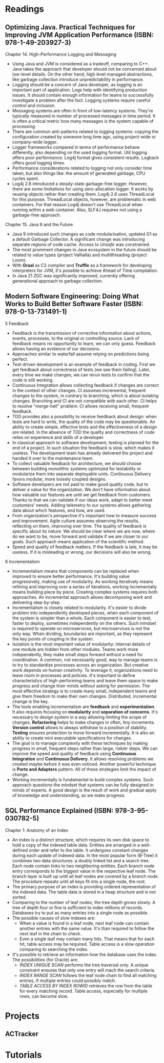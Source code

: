 # Readings

## Optimizing Java. Practical Techniques for Improving JVM Application Performance (ISBN: 978-1-49-203927-3)

Chapter 14. High-Performance Logging and Messaging

- Using Java and JVM is considered as a tradeoff, comparing to C++. Java takes the approach that developer should not be
  concerned about low-level details. On the other hand, high level managed abstractions, like garbage collection
  introduce unpredictability in performance.
- Logging should be a concern of Java developer, as logging is an important part of application. Logs help with
  identifying production issues. It should contain enough information for teams to successfully investigate a
  problem after the fact. Logging systems require careful control and inclusion.
- Messaging systems are often in front of low-latency systems. They're typically measured in number of processed
  messages in time period. It is often a critical metric how many messages is the system capable of processing.
- There are common anti-patterns related to logging systems: copying the configuration created by someone long time ago,
  using project-wide or company-wide logger.
- Logger frameworks compared in terms of performance behave differently, also depending on the used logging format. Util
  logging offers poor performance. Log4j format gives consistent results. Logback offers good logging times.
- Performance considerations related to logging not only consider time taken, but also things like: the amount of
  generated garbage, CPU cycles spent.
- Log4j 2.6 introduced a steady-state garbage-free logger. However, there are some limitations for using zero-allocation
  logger. It works by reusing objects rather than creating them. Log4j 2.6 uses ThreadLocal for this purpose.
  ThreadLocal objects, however, are problematic in web containers. For that reason Log4j doesn't use ThreadLocal when
  running within a web container. Also, SLF4J requires not using a garbage-free approach.

Chapter 15. Java 9 and the Future

- Java 9 introduced such changes as code modularisation, updated G1 as a default Garbage Collector. A significant change
  was introducing separate regions of code cache. Access to _Unsafe_ was constrained.
- The most prominent changes in Java ecosystem in the future should be related to value types (project Valhalla) and
  multithreading (project Loom).
- With __Graal__ as C2 compiler and __Truffle__ as a framework for developing interpreters for JVM, it's possible to
  achieve Ahead of Time compilation.
- In Java 21 ZGC was significantly improved, currently offering generational approach to garbage collection.

## Modern Software Engineering: Doing What Works to Build Better Software Faster (ISBN: 978-0-13-731491-1)

5 Feedback

- Feedback is the transmission of corrective information about actions, events, processes, to the original or
  controlling source. Lack of feedback means no opportunity to learn, we can only guess. Feedback allows having an
  evidence of our decisions.
- Approaches similar to waterfall assume relying on predictions being perfect.
- Test-driven development is an example of feedback in coding. First we get feedback about correctness of tests (we see
  them failing). Later, every time we make changes, we can rerun tests to confirm that the code is still working.
- Continuous Integration allows collecting feedback if changes are correct in the context of other changes. CI assumes
  incremental, frequent changes to the system, in contrary to branching, which is about isolating changes. Branching and
  CI are not compatible with each other. CI helps to resolve "merge-hell" problem. CI allows receiving small, frequent
  feedback.
- TDD provides also a possibility to receive feedback about design: when tests are hard to write, the quality of the
  code may be questionable. An ability to create simple, effective tests and the effectiveness of a design are related.
  In the absence of TDD the quality and correctness of code relies on experience and skills of a developer.
- In classical approach to software development, testing is planned for the end of a project. In such situation the
  feedback is slow, which makes it useless. The development team has already delivered the project and handed it over to
  the maintenance team.
- To collect valuable feedback for architecture, we should choose between building monolithic systems optimized for
  testability or modularize them into separate deployable units. Continuous Delivery favors modular, more loosely
  coupled designs.
- Software developers are not paid to make good quality code, but to deliver a value for the organization. We don't have
  information about how valuable our features are until we get feedback from customers. Thanks to that we can validate
  if our ideas work, adapt to better meet customers' needs. Adding telemetry to our systems allows gathering data about
  which features, and how, are used.
- From organization's perspective it's important how to measure success and improvement. Agile culture assumes observing
  the results, reflecting on them, improving over time. The quality of feedback is specific about its nature. We should
  be clear where we are now, where do we want to be, move forward and validate if we are closer to our goals. Such
  approach means application of the scientific method.
- Speed and quality of feedback matters. If the feedback is late, it may be useless. If it is misleading or wrong, our
  decisions will also be wrong.

6 Incrementalism

- Incrementalism means that components can be replaced when improved to ensure better performance. It's building value
  progressively, making use of modularity. As working iteratively means refining and improving over a series of
  iterations, working incrementally means building piece by piece. Creating complex systems requires both approaches. An
  incremental approach allows decomposing work and delivering step-by-step.
- Incrementalism is closely related to modularity. It's easier to divide problem into independently developed pieces,
  when each component of the system is simpler than a whole. Each component is easier to test, faster to deploy,
  sometimes independently on the others. Such mindset is required to operate on microservices, but microservices is not
  the only way. When dividing, boundaries are important, as they represent the key points of coupling in the system.
- Isolation is the most important value of modularity: internal details of one module are hidden from other modules.
  Teams work more independently, they make small steps forward without a need for coordination. A common, not
  necessarily good, way to manage teams is to try to standardize processes across an organization. But creative work
  depends on human creativity. To leverage it, organizations need to leave room in processes and policies. It's
  important to define characteristics of high-performing teams and leave them space to make progress and change their
  minds without asking for permission. The most effective strategy is to create many small, independent teams and give
  them freedom to make their own changes. Distributed, incremental change is the key.
- The tools enabling incrementalism are __feedback__ and __experimentation__. It also requires focusing on
  __modularity__ and __separation of concerns__. It's necessary to design system in a way allowing limiting the scope of
  changes. __Refactoring__ helps to make changes in often, tiny increments. __Version control__ allows to always
  withdraw to a position of stability. __Testing__ ensures protection to move forward incrementally. It is also an
  ability to create mini executable specifications for changes.
- The goal is to manage complexity with these techniques by making progress in small, frequent steps rather than large,
  riskier steps. We can improve the speed and quality of feedback using __Continuous Integration__ and __Continuous
  Delivery__. It allows resolving problems we created maybe before it was even noticed. Another powerful technique is
  __Ports and Adapters__ pattern. All of these strategies limit the impact of change.
- Working incrementally is fundamental to build complex systems. Such approach questions the mindset that systems can
  be fully designed in minds of experts. A good design is the result of work and gradual apply of knowledge and
  understanding, as we make progress.

## SQL Performance Explained (ISBN: 978-3-95-030782-5)

Chapter 1: Anatomy of an Index

- An index is a distinct structure, which requires its own disk space to hold a copy of the indexed table data. Entities
  are arranged in a well-defined order and refer to the table. It undergoes constant changes during each update of
  indexed data. In the most popular form (B-Tree) it combines two data structures: a doubly linked list and a search
  tree. Each node contain links to two neighboring entities. Each branch node entry corresponds to the biggest value in
  the respective leaf node. The branch layer is built up until all leaf nodes are covered by a branch node. The
  procedure repeats until all keys fit into a single node, the root.
- The primary purpose of an index is providing ordered representation of the indexed data. The table data is stored in a
  heap structure and is not sorted.
- Comparing to the number of leaf nodes, the tree depth grows slowly. A tree of depth four or five is sufficient to
  index millions of records. Databases try to put as many entries into a single node as possible.
- The possible causes of slow indexes are:
    - When a value is found in a leaf node, next leaf node can contain another entries with the same value. It's than
      required to follow the next leaf in the chain to check.
    - Even a single leaf may contain many hits. That means that for each hit, table access may be required. Table access
      is a slow operation comparing to searching the index.
- It's possible to retrieve an information how the database uses the index. The possibilities (for Oracle) are:
    - _INDEX UNIQUE SCAN_ performs the tree traversal only. A unique constraint ensures that only one entry will mach
      the search criteria.
    - _INDEX RANGE SCAN_ follows the leaf node chain to find all matching entries, if multiple entries could possibly
      match.
    - _TABLE ACCESS BY INDEX ROWID_ retrieves the row from the table for every matching record. Table access, especially
      for multiple rows, can become slow.

# Projects

## ACTracker

# Tutorials
